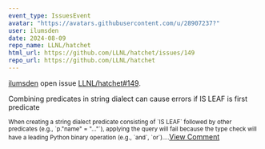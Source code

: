 ```yaml
---
event_type: IssuesEvent
avatar: "https://avatars.githubusercontent.com/u/28907237?"
user: ilumsden
date: 2024-08-09
repo_name: LLNL/hatchet
html_url: https://github.com/LLNL/hatchet/issues/149
repo_url: https://github.com/LLNL/hatchet
---
```


<a href='https://github.com/ilumsden' target='_blank'>ilumsden</a> open issue <a href='https://github.com/LLNL/hatchet/issues/149' target='_blank'>LLNL/hatchet#149</a>.

<p>Combining predicates in string dialect can cause errors if IS LEAF is first predicate</p><small>When creating a string dialect predicate consisting of `IS LEAF` followed by other predicates (e.g., `p."name" = "..."`), applying the query will fail because the type check will have a leading Python binary operation (e.g., `and`, `or`)....</small><a href='https://github.com/LLNL/hatchet/issues/149' target='_blank'>View Comment</a>